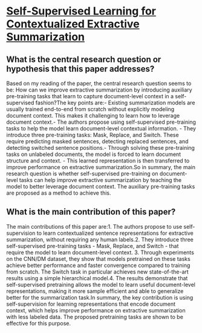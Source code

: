 # [Self-Supervised Learning for Contextualized Extractive Summarization](https://arxiv.org/abs/1906.04466)

## What is the central research question or hypothesis that this paper addresses?

Based on my reading of the paper, the central research question seems to be: How can we improve extractive summarization by introducing auxiliary pre-training tasks that learn to capture document-level context in a self-supervised fashion?The key points are:- Existing summarization models are usually trained end-to-end from scratch without explicitly modeling document context. This makes it challenging to learn how to leverage document context.- The authors propose using self-supervised pre-training tasks to help the model learn document-level contextual information. - They introduce three pre-training tasks: Mask, Replace, and Switch. These require predicting masked sentences, detecting replaced sentences, and detecting switched sentence positions.- Through solving these pre-training tasks on unlabeled documents, the model is forced to learn document structure and context. - This learned representation is then transferred to improve performance on extractive summarization.So in summary, the main research question is whether self-supervised pre-training on document-level tasks can help improve extractive summarization by teaching the model to better leverage document context. The auxiliary pre-training tasks are proposed as a method to achieve this.


## What is the main contribution of this paper?

The main contributions of this paper are:1. The authors propose to use self-supervision to learn contextualized sentence representations for extractive summarization, without requiring any human labels.2. They introduce three self-supervised pre-training tasks - Mask, Replace, and Switch - that require the model to learn document-level context. 3. Through experiments on the CNN/DM dataset, they show that models pretrained on these tasks achieve better performance and faster convergence compared to training from scratch. The Switch task in particular achieves new state-of-the-art results using a simple hierarchical model.4. The results demonstrate that self-supervised pretraining allows the model to learn useful document-level representations, making it more sample efficient and able to generalize better for the summarization task.In summary, the key contribution is using self-supervision for learning representations that encode document context, which helps improve performance on extractive summarization with less labeled data. The proposed pretraining tasks are shown to be effective for this purpose.
